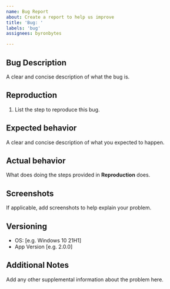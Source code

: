 ```yaml
---
name: Bug Report
about: Create a report to help us improve
title: 'Bug: '
labels: 'bug'
assignees: byronbytes

---
```


## Bug Description
A clear and concise description of what the bug is.

## Reproduction
1. List the step to reproduce this bug.

## Expected behavior
A clear and concise description of what you expected to happen.

## Actual behavior
What does doing the steps provided in **Reproduction** does.

## Screenshots
If applicable, add screenshots to help explain your problem.

## Versioning
- OS: [e.g. Windows 10 21H1]
- App Version [e.g. 2.0.0]

## Additional Notes
Add any other supplemental information about the problem here.
